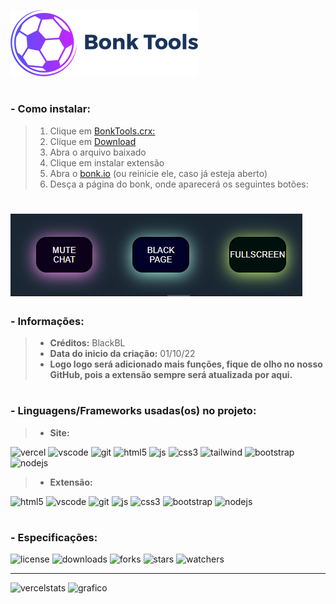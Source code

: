 <img src="/IconBonkTools.png" alt="Icon"><img/>

# 

### - **Como instalar:**

> 1. Clique em [BonkTools.crx:](https://github.com/OBlackBL/BonkTools/blob/main/BonkTools.crx)
> 2. Clique em [Download](https://github.com/OBlackBL/BonkTools/raw/main/BonkTools.crx)
> 3. Abra o arquivo baixado
> 4. Clique em instalar extensão
> 5. Abra o [bonk.io](https://bonk.io/) (ou reinicie ele, caso já esteja aberto)
> 6. Desça a página do bonk, onde aparecerá os seguintes botões:
# <img src="/Buttons.png" alt="Buttons"><img/>

### - **Informações:**
> - **Créditos:** BlackBL 
> - **Data do inicio da criação:** 01/10/22
> - **Logo logo será adicionado mais funções, fique de olho no nosso GitHub, pois a extensão sempre será atualizada por aqui.**

#

### - **Linguagens/Frameworks usadas(os) no projeto:**
> - **Site:**

![vercel](https://img.shields.io/badge/Vercel-000000?style=for-the-badge&logo=vercel&logoColor=white) ![vscode](https://img.shields.io/badge/Visual_Studio_Code-0078D4?style=for-the-badge&logo=visual%20studio%20code&logoColor=white) ![git](https://img.shields.io/badge/GIT-E44C30?style=for-the-badge&logo=git&logoColor=white) ![html5](https://img.shields.io/badge/HTML5-E34F26?style=for-the-badge&logo=html5&logoColor=white) ![js](https://img.shields.io/badge/JavaScript-323330?style=for-the-badge&logo=javascript&logoColor=F7DF1E) ![css3](https://img.shields.io/badge/CSS3-1572B6?style=for-the-badge&logo=css3&logoColor=white) ![tailwind](https://img.shields.io/badge/Tailwind_CSS-38B2AC?style=for-the-badge&logo=tailwind-css&logoColor=white) ![bootstrap](https://img.shields.io/badge/Bootstrap-563D7C?style=for-the-badge&logo=bootstrap&logoColor=white) ![nodejs](https://img.shields.io/badge/Node.js-43853D?style=for-the-badge&logo=node.js&logoColor=white)

> - **Extensão:**

![html5](https://img.shields.io/badge/HTML5-E34F26?style=for-the-badge&logo=html5&logoColor=white) ![vscode](https://img.shields.io/badge/Visual_Studio_Code-0078D4?style=for-the-badge&logo=visual%20studio%20code&logoColor=white) ![git](https://img.shields.io/badge/GIT-E44C30?style=for-the-badge&logo=git&logoColor=white) ![js](https://img.shields.io/badge/JavaScript-323330?style=for-the-badge&logo=javascript&logoColor=F7DF1E) ![css3](https://img.shields.io/badge/CSS3-1572B6?style=for-the-badge&logo=css3&logoColor=white) ![bootstrap](https://img.shields.io/badge/Bootstrap-563D7C?style=for-the-badge&logo=bootstrap&logoColor=white) ![nodejs](https://img.shields.io/badge/Node.js-43853D?style=for-the-badge&logo=node.js&logoColor=white)

#

### - **Especificações:**
![license](https://img.shields.io/github/license/OBlackBL/BonkTools.svg) ![downloads](https://img.shields.io/github/downloads/OBlackBL/BonkTools/total.svg) ![forks](https://img.shields.io/github/forks/OBlackBL/BonkTools.svg) ![stars](https://img.shields.io/github/stars/OBlackBL/BonkTools.svg) ![watchers](https://img.shields.io/github/watchers/OBlackBL/BonkTools.svg)
***
![vercelstats](https://github-readme-stats.vercel.app/api?username=OBlackBL&theme=dark) ![grafico](https://starchart.cc/OBlackBL/BonkTools.svg)
